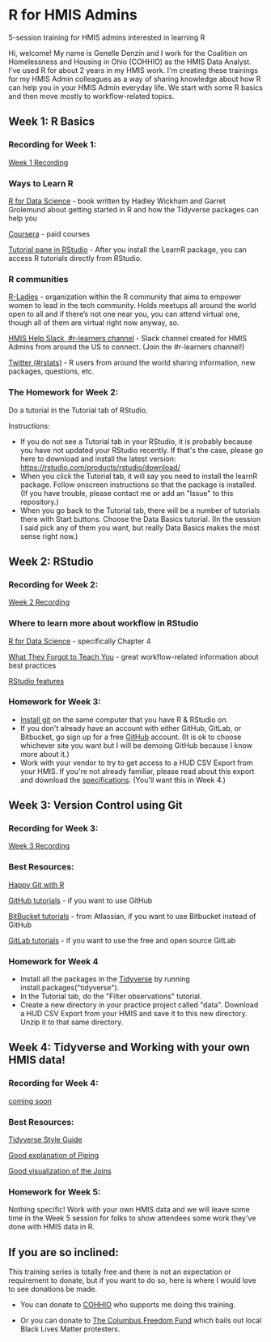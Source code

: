 # R for HMIS Admins
5-session training for HMIS admins interested in learning R

Hi, welcome! My name is Genelle Denzin and I work for the Coalition on Homelessness and Housing in Ohio (COHHIO) as the HMIS Data Analyst. I've used R for about 2 years in my HMIS work. I'm creating these trainings for my HMIS Admin colleagues as a way of sharing knowledge about how R can help you in your HMIS Admin everyday life. We start with some R basics and then move mostly to workflow-related topics.

## Week 1: R Basics


### Recording for Week 1:

[Week 1 Recording](https://transcripts.gotomeeting.com/#/s/0885c2ba654203fdcdf1ea00f1c6151cb7a8f6449bb477518d44c635edd4e3f5)

### Ways to Learn R

[R for Data Science](https://r4ds.had.co.nz/) - book written by Hadley Wickham and Garret Grolemund about getting started in R and how the Tidyverse packages can help you

[Coursera](https://www.coursera.org/courses?query=r) - paid courses

[Tutorial pane in RStudio](https://blog.rstudio.com/2020/02/25/rstudio-1-3-integrated-tutorials/) - After you install the LearnR package, you can access R tutorials directly from RStudio.

### R communities

[R-Ladies](https://rladies.org/) - organization within the R community that aims to empower women to lead in the tech community. Holds meetups all around the world open to all and if there’s not one near you, you can attend virtual one, though all of them are virtual right now anyway, so.

[HMIS Help Slack, #r-learners channel](https://join.slack.com/t/hmishelp/shared_invite/enQtNTEyMDA4MzA0MTYzLTlmNTUxMDYyYzFhNjI0M2E5NGZhODRjNWJlZjljM2MwMGI4NjQ0YzUyZTk2NGJjNDUxOWZlNWI2MDQ4MDUxNmM) - Slack channel created for HMIS Admins from around the US to connect. (Join the #r-learners channel!)

[Twitter (#rstats)](https://twitter.com/hashtag/rstats?src=hashtag_click) - 
R users from around the world sharing information, new packages, questions, etc.

### The Homework for Week 2:

Do a tutorial in the Tutorial tab of RStudio.

Instructions:

- If you do not see a Tutorial tab in your RStudio, it is probably because you have not updated your RStudio recently. If that's the case, please go here to download and install the latest version: https://rstudio.com/products/rstudio/download/ 
- When you click the Tutorial tab, it will say you need to install the learnR package. Follow onscreen instructions so that the package is installed. (If you have trouble, please contact me or add an "Issue" to this repository.)
- When you go back to the Tutorial tab, there will be a number of tutorials there with Start buttons. Choose the Data Basics tutorial. (In the session I said pick any of them you want, but really Data Basics makes the most sense right now.)

## Week 2: RStudio

### Recording for Week 2:

[Week 2 Recording](https://attendee.gotowebinar.com/recording/7189142892199735820)

### Where to learn more about workflow in RStudio

[R for Data Science](https://r4ds.had.co.nz/) - specifically Chapter 4

[What They Forgot to Teach You](https://rstats.wtf) - great workflow-related information about best practices

[RStudio features](https://rstudio.com/products/rstudio/features/)

### Homework for Week 3:

- [Install git](https://git-scm.com/download/win) on the same computer that you have R & RStudio on.
- If you don't already have an account with either GitHub, GitLab, or Bitbucket, go sign up for a free [GitHub](https://github.com/) account. (It is ok to choose whichever site you want but I will be demoing GitHub because I know more about it.)
- Work with your vendor to try to get access to a HUD CSV Export from your HMIS. If you're not already familiar, please read about this export and download the [specifications](https://hudhdx.info/VendorResources.aspx). (You'll want this in Week 4.) 

## Week 3: Version Control using Git

### Recording for Week 3:

[Week 3 Recording](https://attendee.gotowebinar.com/recording/7983181602632079106)

### Best Resources:

[Happy Git with R](https://happygitwithr.com/rstudio-see-git.html#rstudio-see-git)

[GitHub tutorials](https://guides.github.com/) - if you want to use GitHub 

[BitBucket tutorials](https://www.atlassian.com/git/tutorials) - from Atlassian, if you want to use Bitbucket instead of GitHub

[GitLab tutorials](https://docs.gitlab.com/ee/gitlab-basics/) - if you want to use the free and open source GitLab

### Homework for Week 4

- Install all the packages in the [Tidyverse](https://www.tidyverse.org/packages/) by running install.packages("tidyverse").
- In the Tutorial tab, do the "Filter observations" tutorial.
- Create a new directory in your practice project called "data". Download a HUD CSV Export from your HMIS and save it to this new directory. Unzip it to that same directory.

## Week 4: Tidyverse and Working with your own HMIS data!

### Recording for Week 4:

[coming soon]()

### Best Resources:

[Tidyverse Style Guide](https://style.tidyverse.org/)

[Good explanation of Piping](https://r4ds.had.co.nz/pipes.html)

[Good visualization of the Joins](https://github.com/gadenbuie/tidyexplain#tidy-animated-verbs)

### Homework for Week 5:

Nothing specific! Work with your own HMIS data and we will leave some time in the Week 5 session for folks to show attendees some work they've done with HMIS data in R.

## If you are so inclined:

This training series is totally free and there is not an expectation or requirement to donate, but if you want to do so, here is where I would love to see donations be made.

- You can donate to [COHHIO](https://actionnetwork.org/fundraising/support-the-coalition-on-homelessness-and-housing-in-ohio) who supports me doing this training.

- Or you can donate to [The Columbus Freedom Fund](https://www.paypal.me/columbusfreedomfund) which bails out local Black Lives Matter protesters.
